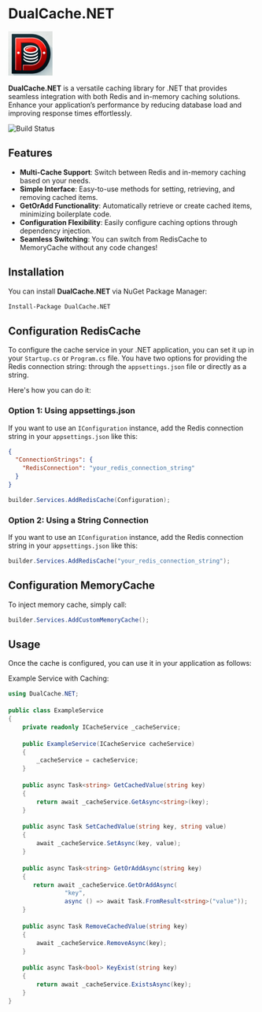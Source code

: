 # DualCache.NET

![DualCache.NET Logo](https://raw.githubusercontent.com/guliv3r/DualCache.NET/main/icon.png)

**DualCache.NET** is a versatile caching library for .NET that provides seamless integration with both Redis and in-memory caching solutions. Enhance your application’s performance by reducing database load and improving response times effortlessly.

![Build Status](https://github.com/guliv3r/DualCache.NET/actions/workflows/build-test.yml/badge.svg)

## Features

- **Multi-Cache Support**: Switch between Redis and in-memory caching based on your needs.
- **Simple Interface**: Easy-to-use methods for setting, retrieving, and removing cached items.
- **GetOrAdd Functionality**: Automatically retrieve or create cached items, minimizing boilerplate code.
- **Configuration Flexibility**: Easily configure caching options through dependency injection.
- **Seamless Switching**: You can switch from RedisCache to MemoryCache without any code changes!

## Installation

You can install **DualCache.NET** via NuGet Package Manager:

```bash
Install-Package DualCache.NET
```

## Configuration RedisCache
To configure the cache service in your .NET application, you can set it up in your `Startup.cs` or `Program.cs` file. You have two options for providing the Redis connection string: through the `appsettings.json` file or directly as a string.

Here's how you can do it:
### Option 1: Using appsettings.json
If you want to use an `IConfiguration` instance, add the Redis connection string in your `appsettings.json` like this:

```json
{
  "ConnectionStrings": {
    "RedisConnection": "your_redis_connection_string"
  }
}
```
```csharp
builder.Services.AddRedisCache(Configuration);
```

### Option 2: Using a String Connection
If you want to use an `IConfiguration` instance, add the Redis connection string in your `appsettings.json` like this:

```csharp
builder.Services.AddRedisCache("your_redis_connection_string");
```

## Configuration MemoryCache
To inject memory cache, simply call:
```csharp
builder.Services.AddCustomMemoryCache();
```

## Usage
Once the cache is configured, you can use it in your application as follows:

Example Service with Caching:
```csharp
using DualCache.NET;

public class ExampleService
{
    private readonly ICacheService _cacheService;

    public ExampleService(ICacheService cacheService)
    {
        _cacheService = cacheService;
    }

    public async Task<string> GetCachedValue(string key)
    {
        return await _cacheService.GetAsync<string>(key);
    }

    public async Task SetCachedValue(string key, string value)
    {
        await _cacheService.SetAsync(key, value);
    }
	
	public async Task<string> GetOrAddAsync(string key)
    {
       return await _cacheService.GetOrAddAsync(
                "key",
                async () => await Task.FromResult<string>("value"));
    }

    public async Task RemoveCachedValue(string key)
    {
        await _cacheService.RemoveAsync(key);
    }

    public async Task<bool> KeyExist(string key)
    {
        return await _cacheService.ExistsAsync(key);
    }
}
```
